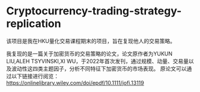 # Cryptocurrency-trading-strategy-replication
该项目是我在HKU量化交易课程期末的项目，旨在复现他人的交易策略。  

我复现的是一篇关于加密货币的交易策略的论文，论文原作者为YUKUN LIU,ALEH TSYVINSKI,XI WU，于2022年首次发刊，通过规模、动量、交易量以及波动性这四类主题因子，分析不同特征下加密货币的市场表现。
原论文可以通过以下链接进行阅览：
https://onlinelibrary.wiley.com/doi/epdf/10.1111/jofi.13119
